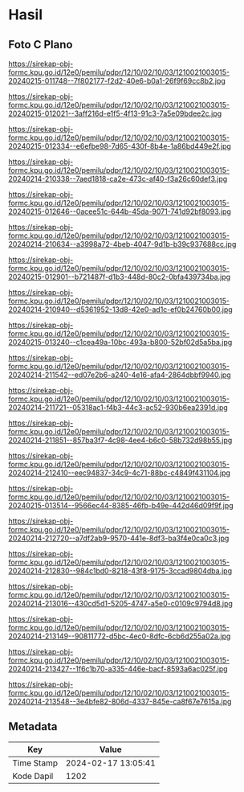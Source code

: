 # Hasil

## Foto C Plano

https://sirekap-obj-formc.kpu.go.id/12e0/pemilu/pdpr/12/10/02/10/03/1210021003015-20240215-011748--7f802177-f2d2-40e6-b0a1-26f9f69cc8b2.jpg

https://sirekap-obj-formc.kpu.go.id/12e0/pemilu/pdpr/12/10/02/10/03/1210021003015-20240215-012021--3aff216d-e1f5-4f13-91c3-7a5e09bdee2c.jpg

https://sirekap-obj-formc.kpu.go.id/12e0/pemilu/pdpr/12/10/02/10/03/1210021003015-20240215-012334--e6efbe98-7d65-430f-8b4e-1a86bd449e2f.jpg

https://sirekap-obj-formc.kpu.go.id/12e0/pemilu/pdpr/12/10/02/10/03/1210021003015-20240214-210338--7aed1818-ca2e-473c-af40-f3a26c60def3.jpg

https://sirekap-obj-formc.kpu.go.id/12e0/pemilu/pdpr/12/10/02/10/03/1210021003015-20240215-012646--0acee51c-644b-45da-9071-741d92bf8093.jpg

https://sirekap-obj-formc.kpu.go.id/12e0/pemilu/pdpr/12/10/02/10/03/1210021003015-20240214-210634--a3998a72-4beb-4047-9d1b-b39c937688cc.jpg

https://sirekap-obj-formc.kpu.go.id/12e0/pemilu/pdpr/12/10/02/10/03/1210021003015-20240215-012901--b721487f-d1b3-448d-80c2-0bfa439734ba.jpg

https://sirekap-obj-formc.kpu.go.id/12e0/pemilu/pdpr/12/10/02/10/03/1210021003015-20240214-210940--d5361952-13d8-42e0-ad1c-ef0b24760b00.jpg

https://sirekap-obj-formc.kpu.go.id/12e0/pemilu/pdpr/12/10/02/10/03/1210021003015-20240215-013240--c1cea49a-10bc-493a-b800-52bf02d5a5ba.jpg

https://sirekap-obj-formc.kpu.go.id/12e0/pemilu/pdpr/12/10/02/10/03/1210021003015-20240214-211542--ed07e2b6-a240-4e16-afa4-2864dbbf9940.jpg

https://sirekap-obj-formc.kpu.go.id/12e0/pemilu/pdpr/12/10/02/10/03/1210021003015-20240214-211721--05318ac1-f4b3-44c3-ac52-930b6ea2391d.jpg

https://sirekap-obj-formc.kpu.go.id/12e0/pemilu/pdpr/12/10/02/10/03/1210021003015-20240214-211851--857ba3f7-4c98-4ee4-b6c0-58b732d98b55.jpg

https://sirekap-obj-formc.kpu.go.id/12e0/pemilu/pdpr/12/10/02/10/03/1210021003015-20240214-212410--eec94837-34c9-4c71-88bc-c4849f431104.jpg

https://sirekap-obj-formc.kpu.go.id/12e0/pemilu/pdpr/12/10/02/10/03/1210021003015-20240215-013514--9566ec44-8385-46fb-b49e-442d46d09f9f.jpg

https://sirekap-obj-formc.kpu.go.id/12e0/pemilu/pdpr/12/10/02/10/03/1210021003015-20240214-212720--a7df2ab9-9570-441e-8df3-ba3f4e0ca0c3.jpg

https://sirekap-obj-formc.kpu.go.id/12e0/pemilu/pdpr/12/10/02/10/03/1210021003015-20240214-212830--984c1bd0-8218-43f8-9175-3ccad9804dba.jpg

https://sirekap-obj-formc.kpu.go.id/12e0/pemilu/pdpr/12/10/02/10/03/1210021003015-20240214-213016--430cd5d1-5205-4747-a5e0-c0109c9794d8.jpg

https://sirekap-obj-formc.kpu.go.id/12e0/pemilu/pdpr/12/10/02/10/03/1210021003015-20240214-213149--90811772-d5bc-4ec0-8dfc-6cb6d255a02a.jpg

https://sirekap-obj-formc.kpu.go.id/12e0/pemilu/pdpr/12/10/02/10/03/1210021003015-20240214-213427--1f6c1b70-a335-446e-bacf-8593a6ac025f.jpg

https://sirekap-obj-formc.kpu.go.id/12e0/pemilu/pdpr/12/10/02/10/03/1210021003015-20240214-213548--3e4bfe82-806d-4337-845e-ca8f67e7615a.jpg


## Metadata

| Key        | Value               |
| ---------- | ------------------- |
| Time Stamp | 2024-02-17 13:05:41 |
| Kode Dapil | 1202                |



